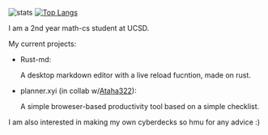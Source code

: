 ![ stats](https://github-readme-stats.vercel.app/api?username=dzodkin33&show_icons=true&theme=onedark)
[![Top Langs](https://github-readme-stats.vercel.app/api/top-langs/?username=dzodkin33&layout=compact&theme=onedark&)](https://github.com/anuraghazra/github-readme-stats)



I am a 2nd year math-cs student at UCSD.

My current projects:

- Rust-md:

  A desktop markdown editor with a live reload fucntion, made on rust. 
  
- planner.xyi (in collab w/[Ataha322](https://github.com/ataha322)): 

  A simple broweser-based productivity tool based on a simple checklist.
  
  
I am also interested in making my own cyberdecks so hmu for any advice :)
